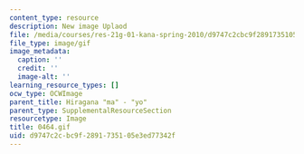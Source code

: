 ```yaml
---
content_type: resource
description: New image Uplaod
file: /media/courses/res-21g-01-kana-spring-2010/d9747c2cbc9f2891735105e3ed77342f_0464.gif
file_type: image/gif
image_metadata:
  caption: ''
  credit: ''
  image-alt: ''
learning_resource_types: []
ocw_type: OCWImage
parent_title: Hiragana "ma" - "yo"
parent_type: SupplementalResourceSection
resourcetype: Image
title: 0464.gif
uid: d9747c2c-bc9f-2891-7351-05e3ed77342f
---
```

